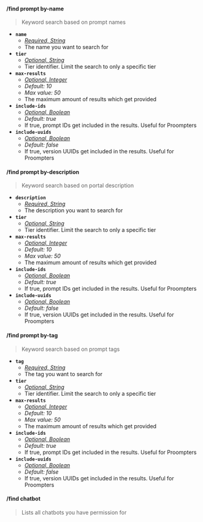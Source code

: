 #### /find prompt by-name
> Keyword search based on prompt names
- **`name`**
  - *[Required, String](proompter-documentation/guides/Quickstart/Slash%20Commands.md####String)*
  - The name you want to search for
- **`tier`**
  - *[Optional, String](proompter-documentation/guides/Quickstart/Slash%20Commands.md####String)*
  - Tier identifier. Limit the search to only a specific tier
- **`max-results`**
  - *[Optional, Integer](proompter-documentation/guides/Quickstart/Slash%20Commands.md####Integer)*
  - *Default: 10*
  - *Max value: 50*
  - The maximum amount of results which get provided
- **`include-ids`**
  - *[Optional, Boolean](proompter-documentation/guides/Quickstart/Slash%20Commands.md####Boolean)*
  - *Default: true*
  - If true, prompt IDs get included in the results. Useful for Proompters
- **`include-uuids`**
  - *[Optional, Boolean](proompter-documentation/guides/Quickstart/Slash%20Commands.md####Boolean)*
  - *Default: false*
  - If true, version UUIDs get included in the results. Useful for Proompters

#### /find prompt by-description
> Keyword search based on portal description
- **`description`**
  - *[Required, String](proompter-documentation/guides/Quickstart/Slash%20Commands.md####String)*
  - The description you want to search for
- **`tier`**
  - *[Optional, String](proompter-documentation/guides/Quickstart/Slash%20Commands.md####String)*
  - Tier identifier. Limit the search to only a specific tier
- **`max-results`**
  - *[Optional, Integer](proompter-documentation/guides/Quickstart/Slash%20Commands.md####Integer)*
  - *Default: 10*
  - *Max value: 50*
  - The maximum amount of results which get provided
- **`include-ids`**
  - *[Optional, Boolean](proompter-documentation/guides/Quickstart/Slash%20Commands.md####Boolean)*
  - *Default: true*
  - If true, prompt IDs get included in the results. Useful for Proompters
- **`include-uuids`**
  - *[Optional, Boolean](proompter-documentation/guides/Quickstart/Slash%20Commands.md####Boolean)*
  - *Default: false*
  - If true, version UUIDs get included in the results. Useful for Proompters

#### /find prompt by-tag
> Keyword search based on prompt tags
- **`tag`**
  - *[Required, String](proompter-documentation/guides/Quickstart/Slash%20Commands.md####String)*
  - The tag you want to search for
- **`tier`**
  - *[Optional, String](proompter-documentation/guides/Quickstart/Slash%20Commands.md####String)*
  - Tier identifier. Limit the search to only a specific tier
- **`max-results`**
  - *[Optional, Integer](proompter-documentation/guides/Quickstart/Slash%20Commands.md####Integer)*
  - *Default: 10*
  - *Max value: 50*
  - The maximum amount of results which get provided
- **`include-ids`**
  - *[Optional, Boolean](proompter-documentation/guides/Quickstart/Slash%20Commands.md####Boolean)*
  - *Default: true*
  - If true, prompt IDs get included in the results. Useful for Proompters
- **`include-uuids`**
  - *[Optional, Boolean](proompter-documentation/guides/Quickstart/Slash%20Commands.md####Boolean)*
  - *Default: false*
  - If true, version UUIDs get included in the results. Useful for Proompters

#### /find chatbot
> Lists all chatbots you have permission for
